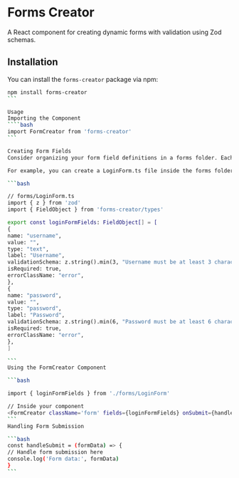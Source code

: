 # Forms Creator

A React component for creating dynamic forms with validation using Zod schemas.

## Installation

You can install the `forms-creator` package via npm:

`````bash
npm install forms-creator
```

Usage
Importing the Component
````bash
import FormCreator from 'forms-creator'
```

Creating Form Fields
Consider organizing your form field definitions in a forms folder. Each form can have its own file containing the field definitions.

For example, you can create a LoginForm.ts file inside the forms folder:

```bash

// forms/LoginForm.ts
import { z } from 'zod'
import { FieldObject } from 'forms-creator/types'

export const loginFormFields: FieldObject[] = [
{
name: "username",
value: "",
type: "text",
label: "Username",
validationSchema: z.string().min(3, "Username must be at least 3 characters long"),
isRequired: true,
errorClassName: "error",
},
{
name: "password",
value: "",
type: "password",
label: "Password",
validationSchema: z.string().min(6, "Password must be at least 6 characters long"),
isRequired: true,
errorClassName: "error",
},
]

```
Using the FormCreator Component

```bash

import { loginFormFields } from './forms/LoginForm'

// Inside your component
<FormCreator className='form' fields={loginFormFields} onSubmit={handleSubmit} submitText='Login' />
```
Handling Form Submission

```bash
const handleSubmit = (formData) => {
// Handle form submission here
console.log('Form data:', formData)
}
```
`````
